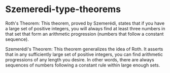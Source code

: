 # Szemeredi-type-theorems

Roth's Theorem:
This theorem, proved by Szemerédi, states that if you have a large set of positive integers, you will always find at least three numbers in that set that form an arithmetic progression (numbers that follow a constant sequence).

Szemerédi's Theorem:
This theorem generalizes the idea of Roth. It asserts that in any sufficiently large set of positive integers, you can find arithmetic progressions of any length you desire. In other words, there are always
sequences of numbers following a constant rule within large enough sets.




